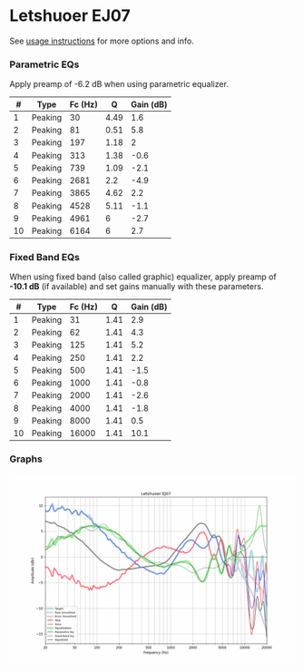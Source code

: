 # Letshuoer EJ07
See [usage instructions](https://github.com/jaakkopasanen/AutoEq#usage) for more options and info.

### Parametric EQs
Apply preamp of -6.2 dB when using parametric equalizer.

|   # | Type    |   Fc (Hz) |    Q |   Gain (dB) |
|-----|---------|-----------|------|-------------|
|   1 | Peaking |        30 | 4.49 |         1.6 |
|   2 | Peaking |        81 | 0.51 |         5.8 |
|   3 | Peaking |       197 | 1.18 |         2   |
|   4 | Peaking |       313 | 1.38 |        -0.6 |
|   5 | Peaking |       739 | 1.09 |        -2.1 |
|   6 | Peaking |      2681 | 2.2  |        -4.9 |
|   7 | Peaking |      3865 | 4.62 |         2.2 |
|   8 | Peaking |      4528 | 5.11 |        -1.1 |
|   9 | Peaking |      4961 | 6    |        -2.7 |
|  10 | Peaking |      6164 | 6    |         2.7 |

### Fixed Band EQs
When using fixed band (also called graphic) equalizer, apply preamp of **-10.1 dB** (if available) and set gains manually with these parameters.

|   # | Type    |   Fc (Hz) |    Q |   Gain (dB) |
|-----|---------|-----------|------|-------------|
|   1 | Peaking |        31 | 1.41 |         2.9 |
|   2 | Peaking |        62 | 1.41 |         4.3 |
|   3 | Peaking |       125 | 1.41 |         5.2 |
|   4 | Peaking |       250 | 1.41 |         2.2 |
|   5 | Peaking |       500 | 1.41 |        -1.5 |
|   6 | Peaking |      1000 | 1.41 |        -0.8 |
|   7 | Peaking |      2000 | 1.41 |        -2.6 |
|   8 | Peaking |      4000 | 1.41 |        -1.8 |
|   9 | Peaking |      8000 | 1.41 |         0.5 |
|  10 | Peaking |     16000 | 1.41 |        10.1 |

### Graphs
![](./Letshuoer%20EJ07.png)
